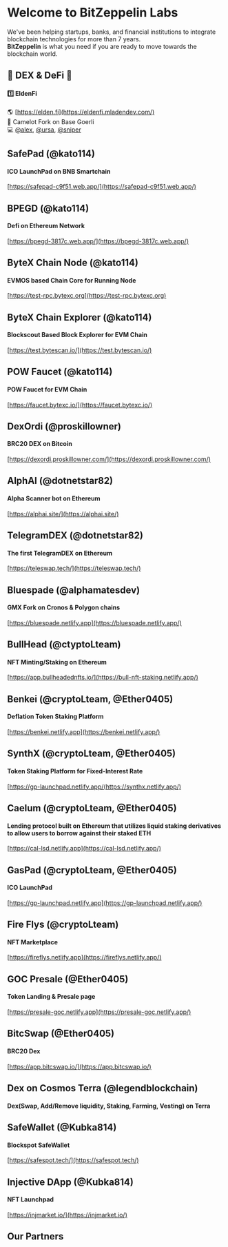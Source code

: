 # Welcome to BitZeppelin Labs

We've been helping startups, banks, and financial institutions to integrate blockchain technologies for more than 7 years. <br />
**BitZeppelin** is what you need if you are ready to move towards the blockchain world. <br />

## 🚜 DEX & DeFi 🚜
#### 1️⃣  EldenFi 
🌎 [https://elden.fi](https://eldenfi.mladendev.com/) <br />
📌 Camelot Fork on Base Goerli <br />
💻 [@alex](https://t.me/whaler0x), [@ursa](https://t.me/mladendev), [@sniper](https://t.me/zxapolloeth)<br />

## SafePad **(@kato114)**
#### ICO LaunchPad on BNB Smartchain
[https://safepad-c9f51.web.app/](https://safepad-c9f51.web.app/) <br />

## BPEGD **(@kato114)**
#### Defi on Ethereum Network
[https://bpegd-3817c.web.app/](https://bpegd-3817c.web.app/)

## ByteX Chain Node **(@kato114)**
#### EVMOS based Chain Core for Running Node
[https://test-rpc.bytexc.org](https://test-rpc.bytexc.org) <br />

## ByteX Chain Explorer **(@kato114)**
#### Blockscout Based Block Explorer for EVM Chain
[https://test.bytescan.io/](https://test.bytescan.io/) <br />

## POW Faucet **(@kato114)**
#### POW Faucet for EVM Chain
[https://faucet.bytexc.io/](https://faucet.bytexc.io/) <br />

## DexOrdi **(@proskillowner)**
#### BRC20 DEX on Bitcoin
[https://dexordi.proskillowner.com/](https://dexordi.proskillowner.com/)

## AlphAI **(@dotnetstar82)**
#### Alpha Scanner bot on Ethereum
[https://alphai.site/](https://alphai.site/)

## TelegramDEX **(@dotnetstar82)**
#### The first TelegramDEX on Ethereum
[https://teleswap.tech/](https://teleswap.tech/)

## Bluespade **(@alphamatesdev)**
#### GMX Fork on Cronos & Polygon chains
[https://bluespade.netlify.app](https://bluespade.netlify.app/) <br />

## BullHead **(@ctyptoLteam)**
#### NFT Minting/Staking on Ethereum
[https://app.bullheadednfts.io/](https://bull-nft-staking.netlify.app/) <br />

## Benkei **(@cryptoLteam, @Ether0405)**
#### Deflation Token Staking Platform
[https://benkei.netlify.app](https://benkei.netlify.app/) <br />

## SynthX **(@cryptoLteam, @Ether0405)**
#### Token Staking Platform for Fixed-Interest Rate
[https://gp-launchpad.netlify.app/(https://synthx.netlify.app/) <br />

## Caelum **(@cryptoLteam, @Ether0405)**
#### Lending protocol built on Ethereum that utilizes liquid staking derivatives to allow users to borrow against their staked ETH
[https://cal-lsd.netlify.app](https://cal-lsd.netlify.app/) <br />

## GasPad **(@cryptoLteam, @Ether0405)**
#### ICO LaunchPad
[https://gp-launchpad.netlify.app](https://gp-launchpad.netlify.app/) <br />

## Fire Flys **(@cryptoLteam)**
#### NFT Marketplace
[https://fireflys.netlify.app](https://fireflys.netlify.app/) <br />

## GOC Presale **(@Ether0405)**
#### Token Landing & Presale page
[https://presale-goc.netlify.app](https://presale-goc.netlify.app/) <br />

## BitcSwap **(@Ether0405)**
#### BRC20 Dex
[https://app.bitcswap.io/](https://app.bitcswap.io/) <br />

## Dex on Cosmos Terra **(@legendblockchain)**
#### Dex(Swap, Add/Remove liquidity, Staking, Farming, Vesting) on Terra

## SafeWallet **(@Kubka814)**
#### Blockspot SafeWallet
[https://safespot.tech/](https://safespot.tech/) <br />

## Injective DApp **(@Kubka814)**
#### NFT Launchpad
[https://injmarket.io/](https://injmarket.io/) <br />

## Our Partners

